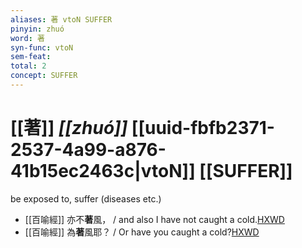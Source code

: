 ```yaml
---
aliases: 著 vtoN SUFFER
pinyin: zhuó
word: 著
syn-func: vtoN
sem-feat: 
total: 2
concept: SUFFER 
---
```

# [[著]] *[[zhuó]]*  [[uuid-fbfb2371-2537-4a99-a876-41b15ec2463c|vtoN]] [[SUFFER]]
be exposed to, suffer (diseases etc.)
 - [[百喻經]] 亦不**著**風， / and also I have not caught a cold.[HXWD](https://hxwd.org/textview.html?location=KR6b0066_T_002-0547a.13)
 - [[百喻經]] 為**著**風耶？ / Or have you caught a cold?[HXWD](https://hxwd.org/textview.html?location=KR6b0066_T_002-0547a.9)